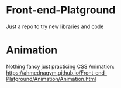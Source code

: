 # Front-end-Platground
Just a repo to try new libraries and code
# Animation
Nothing fancy just practicing CSS Animation: https://ahmednagym.github.io/Front-end-Platground/Animation/Animation.html
